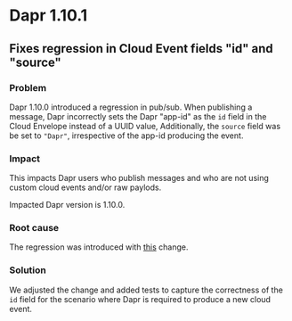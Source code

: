 # Dapr 1.10.1

## Fixes regression in Cloud Event fields "id" and "source"

### Problem

Dapr 1.10.0 introduced a regression in pub/sub. When publishing a message, Dapr incorrectly sets the Dapr "app-id" as the `id` field in the Cloud Envelope instead of a UUID value, Additionally, the `source` field was be set to `"Dapr"`, irrespective of the app-id producing the event.

### Impact

This impacts Dapr users who publish messages and who are not using custom cloud events and/or raw paylods.

Impacted Dapr version is 1.10.0.

### Root cause

The regression was introduced with [this](https://github.com/dapr/dapr/commit/75046d6f40759206cc248811a42f72aaeaccc206#diff-743bbf07ae27eb655bc6849c12459c29d0789aa5009c628ad6c67925b02c54ffR55) change.

### Solution

We adjusted the change and added tests to capture the correctness of the `id` field for the scenario where Dapr is required to produce a new cloud event.
